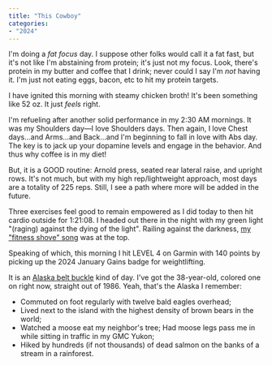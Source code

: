 ```yaml
---
title: "This Cowboy"
categories:
- "2024"
---
```


I'm doing a *fat focus* day.  I suppose other folks would call it a fat fast, but it's not like I'm abstaining from protein; it's just not my focus.  Look, there's protein in my butter and coffee that I drink; never could I say I'm *not* having it.  I'm just not eating eggs, bacon, etc to hit my protein targets.

I have ignited this morning with steamy chicken broth!  It's been something like 52 oz.  It just *feels* right.

I'm refueling after another solid performance in my 2:30 AM mornings.  It was my Shoulders day—I love Shoulders days.  Then again, I love Chest days...and Arms...and Back...and I'm beginning to fall in love with Abs day.  The key is to jack up your dopamine levels and engage in the behavior.  And thus why coffee is in my diet!  

But, it is a GOOD routine: Arnold press, seated rear lateral raise, and upright rows.  It's not much, but with my high rep/lightweight approach, most days are a totality of 225 reps.  Still, I see a path where more will be added in the future.  

Three exercises feel good to remain empowered as I did today to then hit cardio outside for 1:21:08.  I headed out there in the night with my green light "(raging) against the dying of the light". Railing against the darkness, [my "fitness shove" song](https://open.spotify.com/track/1DgtQlVNotingln271ZKCx?si=bc6d1de201144ce3) was at the top.

Speaking of which, this morning I hit LEVEL 4 on Garmin with 140 points by picking up the 2024 January Gains badge for weightlifting.

It is an [Alaska belt buckle](https://www.ebay.com/itm/256332815677) kind of day.  I've got the 38-year-old, colored one on right now, straight out of 1986.  Yeah, that's the Alaska I remember:

* Commuted on foot regularly with twelve bald eagles overhead;
* Lived next to the island with the highest density of brown bears in the world;
* Watched a moose eat my neighbor's tree; Had moose legs pass me in while sitting in traffic in my GMC Yukon;
* Hiked by hundreds (if not thousands) of dead salmon on the banks of a stream in a rainforest.
